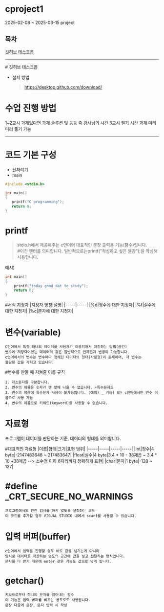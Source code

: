# cproject1
 2025-02-08 ~ 2025-03-15 project

## 목차
 [깃허브 데스크톱](#깃허브-데스크톱)
<hr/>
 # 깃허브 데스크톱

 + 설치 방법
   >https://desktop.github.com/download/

 # 수업 진행 방법
  1~2교시 과제있다면 과제 솔루션 및 등등
  즉 강사님의 시간
  3교시 필기 시간 과제 미리미리 풀기 가능
<hr/>

# 코드 기본 구성
+ 전처리기
+ main

```c
#include <stdio.h>

int main()
{
   printf("C programming");
   return 0;
}
```
# printf
> stdio.h에서 제공해주는 c언어의 대표적인 문장 출력용 기능(함수)입니다.<br>#이건 엔터를 의미합니다.
> 일반적으로는printf("작성하고 싶은 물장");을 작성해 사용합니다.

예시)
```c
int main()
{
    printf("today good dat to study");
    return 0;
}
```

#서식 지정자
|지정자 명칭|설명|
|-----|-----|
|%d|정수에 대한 지정자|
|%f|실수에 대한 지정자|
|%c|문자에 대한 지정자|
# 변수(variable)
```
C언어에서 특정 하나의 데이터를 사용자가 이름지어서 저장하는 방법(공간)
변수에 저장되어있는 데이터의 값은 일반적으로 언제든지 변경이 가능합니다.
c언어에서의 변수는 변수마다 정해진 데이터의 형태(자료형)이 존재하며, 각 변수는
할당된 값을 가지고 있습니다.
```

#변수를 만들 때 지켜줄 이름 규칙
```
1. 대소문자를 구분합니다.
2. 변수의 이름은 숫자가 맨 앞에 나올 수 없습니다. +특수문자도
3. 변수의 이름에 특수문자 사용이 불가능합니다. (예외) _ 가능) $는 c언어에서만 변수 이름으로 사용 가능
4. 변수의 이름으로 키워드(keyword)를 사용할 수 없습니다.
```

# 자료형
프로그램이 데이터를 판단하는 기준, 데이터의 형태를 의미합니다.



#대표적인 자료형
|이름|형태|크기|표현 범위|
|-----|-----|-----|-----|
|int|정수|4 byte|-2147483648 ~ 217483647|
|float|실수|4 byte|3.4 * 10 - 38제곱 ~ 3.4 * 10 +38제곱  --> 소수점 이하 6자리까지 정확하게 표현|
|char|문자|1 byte|-128 ~ 127|


# #define _CRT_SECURE_NO_WARNINGS
```
프로그램에서의 안전 검사를 하지 않도록 설정하는 코드
이 코드를 추가할 경우 VISUAL STUDIO 내에서 scanf를 사용할 수 있습니다.
```
# 입력 버퍼(buffer)
```
c언어에서 입력을 진행할 경우 바로 값을 넘기는게 아니라
임시로 데이터를 저장하는 별도의 공간에 값을 넣고 전달하는 방식입니다.
문자를 다 받기 때문에 enter 같은 기능도 값으로 남게 됩니다.
```
# getchar()
```
키보드로부터 하나의 문자를 읽어내는 함수
이 기능은 입력 버퍼를 비우는 용도로도 사용됩니다.
문장 다음에 문장, 문자 입력 시 작성
```
